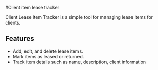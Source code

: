#Client item lease tracker

Client Lease Item Tracker is a simple tool for managing lease items for clients.

## Features

- Add, edit, and delete lease items.
- Mark items as leased or returned.
- Track item details such as name, description, client information

